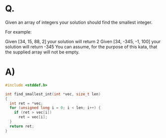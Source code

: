 # Q.
Given an array of integers your solution should find the smallest integer.

For example:

Given [34, 15, 88, 2] your solution will return 2
Given [34, -345, -1, 100] your solution will return -345
You can assume, for the purpose of this kata, that the supplied array will not be empty.

# A)
```c
#include <stddef.h>

int find_smallest_int(int *vec, size_t len)
{
  int ret = *vec;
  for (unsigned long i = 0; i < len; i++) {
    if (ret > vec[i])
      ret = vec[i];
  }
  return ret;
}
